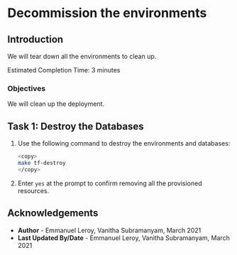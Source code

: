 # Decommission the environments

## Introduction

We will tear down all the environments to clean up.

Estimated Completion Time: 3 minutes

### Objectives

We will clean up the deployment.

## Task 1: Destroy the Databases

1. Use the following command to destroy the environments and databases:

    ```bash
    <copy>
    make tf-destroy
    </copy>
    ```

2. Enter `yes` at the prompt to confirm removing all the provisioned resources.


## Acknowledgements

 - **Author** - Emmanuel Leroy, Vanitha Subramanyam, March 2021
 - **Last Updated By/Date** - Emmanuel Leroy, Vanitha Subramanyam, March 2021
